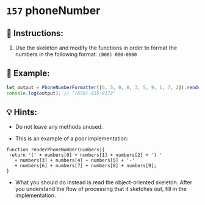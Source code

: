 # `157` phoneNumber

## 📝 Instructions:

1. Use the skeleton and modify the functions in order to format the numbers in the following format: `(000) 000-0000`

## 📎 Example:

```js
let output = PhoneNumberFormatter([6, 5, 0, 8, 3, 5, 9, 1, 7, 2]).render();
console.log(output); // "(650) 835-9172"
```

## 💡 Hints:

- Do not leave any methods unused.

- This is an example of a poor implementation:

```Js
function renderPhoneNumber(numbers){
 return '(' + numbers[0] + numbers[1] + numbers[2] + ') '
   + numbers[3] + numbers[4] + numbers[5] + '-'
   + numbers[6] + numbers[7] + numbers[8] + numbers[9];
}
```

- What you should do instead is read the object-oriented skeleton. After you understand the flow of processing that it sketches out, fill in the implementation.
